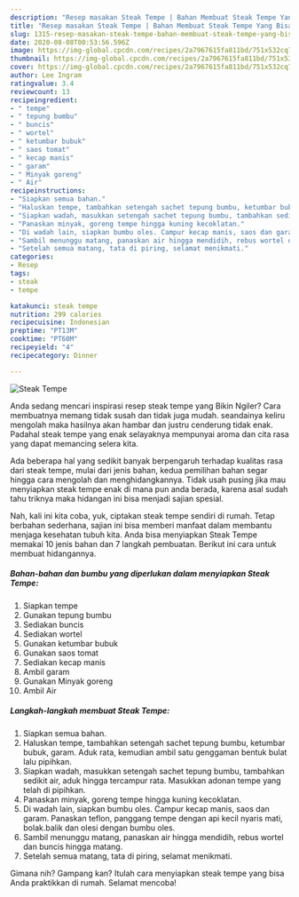 ```yaml
---
description: "Resep masakan Steak Tempe | Bahan Membuat Steak Tempe Yang Bisa Manjain Lidah"
title: "Resep masakan Steak Tempe | Bahan Membuat Steak Tempe Yang Bisa Manjain Lidah"
slug: 1315-resep-masakan-steak-tempe-bahan-membuat-steak-tempe-yang-bisa-manjain-lidah
date: 2020-08-08T00:53:56.596Z
image: https://img-global.cpcdn.com/recipes/2a7967615fa811bd/751x532cq70/steak-tempe-foto-resep-utama.jpg
thumbnail: https://img-global.cpcdn.com/recipes/2a7967615fa811bd/751x532cq70/steak-tempe-foto-resep-utama.jpg
cover: https://img-global.cpcdn.com/recipes/2a7967615fa811bd/751x532cq70/steak-tempe-foto-resep-utama.jpg
author: Lee Ingram
ratingvalue: 3.4
reviewcount: 13
recipeingredient:
- " tempe"
- " tepung bumbu"
- " buncis"
- " wortel"
- " ketumbar bubuk"
- " saos tomat"
- " kecap manis"
- " garam"
- " Minyak goreng"
- " Air"
recipeinstructions:
- "Siapkan semua bahan."
- "Haluskan tempe, tambahkan setengah sachet tepung bumbu, ketumbar bubuk, garam. Aduk rata, kemudian ambil satu genggaman bentuk bulat lalu pipihkan."
- "Siapkan wadah, masukkan setengah sachet tepung bumbu, tambahkan sedikit air, aduk hingga tercampur rata. Masukkan adonan tempe yang telah di pipihkan."
- "Panaskan minyak, goreng tempe hingga kuning kecoklatan."
- "Di wadah lain, siapkan bumbu oles. Campur kecap manis, saos dan garam. Panaskan teflon, panggang tempe dengan api kecil nyaris mati, bolak.balik dan olesi dengan bumbu oles."
- "Sambil menunggu matang, panaskan air hingga mendidih, rebus wortel dan buncis hingga matang."
- "Setelah semua matang, tata di piring, selamat menikmati."
categories:
- Resep
tags:
- steak
- tempe

katakunci: steak tempe 
nutrition: 299 calories
recipecuisine: Indonesian
preptime: "PT13M"
cooktime: "PT60M"
recipeyield: "4"
recipecategory: Dinner

---
```



![Steak Tempe](https://img-global.cpcdn.com/recipes/2a7967615fa811bd/751x532cq70/steak-tempe-foto-resep-utama.jpg)

Anda sedang mencari inspirasi resep steak tempe yang Bikin Ngiler? Cara membuatnya memang tidak susah dan tidak juga mudah. seandainya keliru mengolah maka hasilnya akan hambar dan justru cenderung tidak enak. Padahal steak tempe yang enak selayaknya mempunyai aroma dan cita rasa yang dapat memancing selera kita.



Ada beberapa hal yang sedikit banyak berpengaruh terhadap kualitas rasa dari steak tempe, mulai dari jenis bahan, kedua pemilihan bahan segar hingga cara mengolah dan menghidangkannya. Tidak usah pusing jika mau menyiapkan steak tempe enak di mana pun anda berada, karena asal sudah tahu triknya maka hidangan ini bisa menjadi sajian spesial.


Nah, kali ini kita coba, yuk, ciptakan steak tempe sendiri di rumah. Tetap berbahan sederhana, sajian ini bisa memberi manfaat dalam membantu menjaga kesehatan tubuh kita. Anda bisa menyiapkan Steak Tempe memakai 10 jenis bahan dan 7 langkah pembuatan. Berikut ini cara untuk membuat hidangannya.

<!--inarticleads1-->

##### Bahan-bahan dan bumbu yang diperlukan dalam menyiapkan Steak Tempe:

1. Siapkan  tempe
1. Gunakan  tepung bumbu
1. Sediakan  buncis
1. Sediakan  wortel
1. Gunakan  ketumbar bubuk
1. Gunakan  saos tomat
1. Sediakan  kecap manis
1. Ambil  garam
1. Gunakan  Minyak goreng
1. Ambil  Air




<!--inarticleads2-->

##### Langkah-langkah membuat Steak Tempe:

1. Siapkan semua bahan.
1. Haluskan tempe, tambahkan setengah sachet tepung bumbu, ketumbar bubuk, garam. Aduk rata, kemudian ambil satu genggaman bentuk bulat lalu pipihkan.
1. Siapkan wadah, masukkan setengah sachet tepung bumbu, tambahkan sedikit air, aduk hingga tercampur rata. Masukkan adonan tempe yang telah di pipihkan.
1. Panaskan minyak, goreng tempe hingga kuning kecoklatan.
1. Di wadah lain, siapkan bumbu oles. Campur kecap manis, saos dan garam. Panaskan teflon, panggang tempe dengan api kecil nyaris mati, bolak.balik dan olesi dengan bumbu oles.
1. Sambil menunggu matang, panaskan air hingga mendidih, rebus wortel dan buncis hingga matang.
1. Setelah semua matang, tata di piring, selamat menikmati.




Gimana nih? Gampang kan? Itulah cara menyiapkan steak tempe yang bisa Anda praktikkan di rumah. Selamat mencoba!
